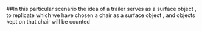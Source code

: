 ##In this particular scenario the idea of a trailer serves as a surface object , to replicate which we have chosen a chair as a surface object , and objects kept on that chair will be counted
